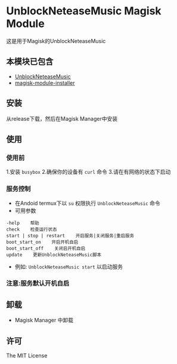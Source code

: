 # UnblockNeteaseMusic Magisk Module
 
  这是用于Magisk的UnblockNeteaseMusic
## 本模块已包含
* [UnblockNeteaseMusic](<https://github.com/nondanee/UnblockNeteaseMusic>)
* [magisk-module-installer](<https://github.com/topjohnwu/magisk-module-installer>)

## 安装

从release下载，然后在Magisk Manager中安装

## 使用

### 使用前

1.安装 `busybox` 2.确保你的设备有 `curl` 命令 3.请在有网络的状态下启动

### 服务控制

* 在Andoid termux下以 `su` 权限执行 `UnblockNeteaseMusic` 命令
* 可用参数
```
-help    帮助
check    检查运行状态
start | stop | restart    开启服务|关闭服务|重启服务
boot_start_on    开启开机自启
boot_start_off    关闭启开机自启
update    更新UnblockNeteaseMusic脚本
```
* 例如: `UnblockNeteaseMusic start` 以启动服务

### 注意:服务默认开机自启

## 卸载

* Magisk Manager 中卸载

## 许可

The MIT License
